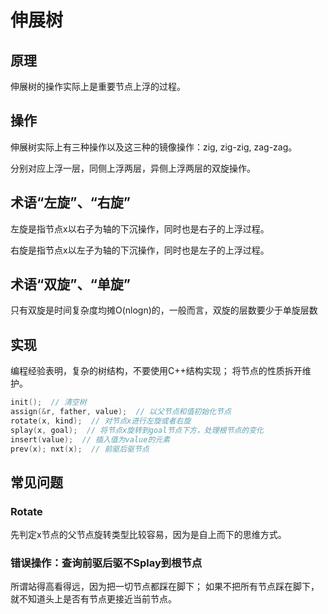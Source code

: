 # 伸展树

## 原理

伸展树的操作实际上是重要节点上浮的过程。

## 操作

伸展树实际上有三种操作以及这三种的镜像操作：zig, zig-zig, zag-zag。

分别对应上浮一层，同侧上浮两层，异侧上浮两层的双旋操作。

## 术语“左旋”、“右旋”

左旋是指节点x以右子为轴的下沉操作，同时也是右子的上浮过程。

右旋是指节点x以左子为轴的下沉操作，同时也是左子的上浮过程。

## 术语“双旋”、“单旋”

只有双旋是时间复杂度均摊O(nlogn)的，一般而言，双旋的层数要少于单旋层数

## 实现

编程经验表明，复杂的树结构，不要使用C++结构实现；
将节点的性质拆开维护。

```cpp
init();  // 清空树
assign(&r, father, value);  // 以父节点和值初始化节点
rotate(x, kind);  // 对节点x进行左旋或者右旋
splay(x, goal);  // 将节点x旋转到goal节点下方，处理根节点的变化
insert(value);  // 插入值为value的元素
prev(x); nxt(x);  // 前驱后驱节点

```

## 常见问题

### Rotate

先判定x节点的父节点旋转类型比较容易，因为是自上而下的思维方式。

### 错误操作：查询前驱后驱不Splay到根节点

所谓站得高看得远，因为把一切节点都踩在脚下；
如果不把所有节点踩在脚下，就不知道头上是否有节点更接近当前节点。
